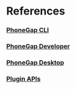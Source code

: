 # References

<a href="refs/phonegap-cli"><h3>PhoneGap CLI</h3></a>
<a href="refs/phonegap-app-developer"><h3>PhoneGap Developer</h3></a>
<a href="refs/phonegap-app-desktop"><h3>PhoneGap Desktop</h3></a>
<a href="refs/plugin-apis"><h3>Plugin APIs</h3></a>